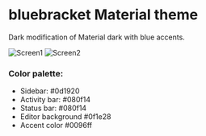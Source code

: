 # bluebracket Material theme

Dark modification of Material dark with blue accents.

![Screen1](https://i.imgur.com/7mctybh.png)
![Screen2](https://i.imgur.com/ui225gh.png)



### Color palette:
* Sidebar: #0d1920
* Activity bar: #080f14
* Status bar: #080f14
* Editor background #0f1e28
* Accent color #0096ff
